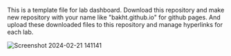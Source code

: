 This is a template file for lab dashboard. Download this repository and make new repository with your name like "bakht.github.io" for github pages. And upload these downloaded files to this repository and manage hyperlinks for each lab.


![Screenshot 2024-02-21 141141](https://github.com/engbakhtmuhammad/Lab-Template/assets/55682574/052314f4-1fbb-4a1c-91eb-c3aa0f8e5d1e)
